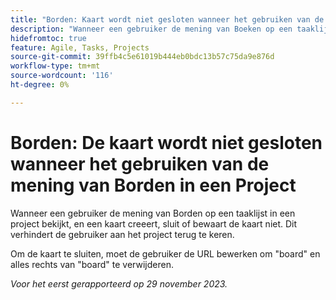 ```yaml
---
title: "Borden: Kaart wordt niet gesloten wanneer het gebruiken van de mening van Borden in een Project"
description: "Wanneer een gebruiker de mening van Boeken op een taaklijst in een project bekijkt, en een kaart creeert, sluit of bewaart de kaart niet. Dit verhindert de gebruiker aan het project terug te keren."
hidefromtoc: true
feature: Agile, Tasks, Projects
source-git-commit: 39ffb4c5e61019b444eb0bdc13b57c75da9e876d
workflow-type: tm+mt
source-wordcount: '116'
ht-degree: 0%

---
```



# Borden: De kaart wordt niet gesloten wanneer het gebruiken van de mening van Borden in een Project

Wanneer een gebruiker de mening van Borden op een taaklijst in een project bekijkt, en een kaart creeert, sluit of bewaart de kaart niet. Dit verhindert de gebruiker aan het project terug te keren.

Om de kaart te sluiten, moet de gebruiker de URL bewerken om &quot;board&quot; en alles rechts van &quot;board&quot; te verwijderen.

_Voor het eerst gerapporteerd op 29 november 2023._
